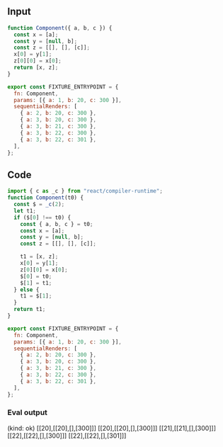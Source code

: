 
## Input

```javascript
function Component({ a, b, c }) {
  const x = [a];
  const y = [null, b];
  const z = [[], [], [c]];
  x[0] = y[1];
  z[0][0] = x[0];
  return [x, z];
}

export const FIXTURE_ENTRYPOINT = {
  fn: Component,
  params: [{ a: 1, b: 20, c: 300 }],
  sequentialRenders: [
    { a: 2, b: 20, c: 300 },
    { a: 3, b: 20, c: 300 },
    { a: 3, b: 21, c: 300 },
    { a: 3, b: 22, c: 300 },
    { a: 3, b: 22, c: 301 },
  ],
};

```

## Code

```javascript
import { c as _c } from "react/compiler-runtime";
function Component(t0) {
  const $ = _c(2);
  let t1;
  if ($[0] !== t0) {
    const { a, b, c } = t0;
    const x = [a];
    const y = [null, b];
    const z = [[], [], [c]];

    t1 = [x, z];
    x[0] = y[1];
    z[0][0] = x[0];
    $[0] = t0;
    $[1] = t1;
  } else {
    t1 = $[1];
  }
  return t1;
}

export const FIXTURE_ENTRYPOINT = {
  fn: Component,
  params: [{ a: 1, b: 20, c: 300 }],
  sequentialRenders: [
    { a: 2, b: 20, c: 300 },
    { a: 3, b: 20, c: 300 },
    { a: 3, b: 21, c: 300 },
    { a: 3, b: 22, c: 300 },
    { a: 3, b: 22, c: 301 },
  ],
};

```
      
### Eval output
(kind: ok) [[20],[[20],[],[300]]]
[[20],[[20],[],[300]]]
[[21],[[21],[],[300]]]
[[22],[[22],[],[300]]]
[[22],[[22],[],[301]]]